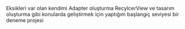 Eksikleri var olan kendimi Adapter oluşturma RecylcerView ve tasarım oluşturma gibi konularda geliştirmek için yaptığım başlangıç seviyesi bir deneme projesi
